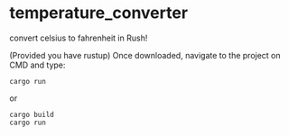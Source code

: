 # temperature_converter
convert celsius to fahrenheit in Rush!

(Provided you have rustup)
Once downloaded, navigate to the project on CMD and type:
```
cargo run
```

or 

```
cargo build
cargo run
```
